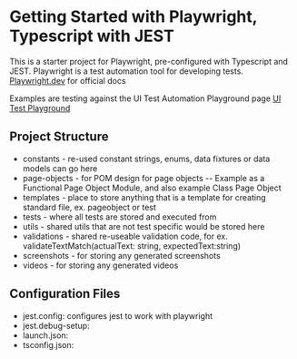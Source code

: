 # Getting Started with Playwright, Typescript with JEST #

This is a starter project for Playwright, pre-configured with Typescript and JEST.
Playwright is a test automation tool for developing tests. [Playwright.dev](https://www.playwright.dev) for official docs

Examples are testing against the UI Test Automation Playground page [UI Test Playground](http://www.uitestingplayground.com/)

## Project Structure ##

- constants - re-used constant strings, enums, data fixtures or data models can go here
- page-objects - for POM design for page objects
-- Example as a Functional Page Object Module, and also example Class Page Object
- templates - place to store anything that is a template for creating standard file, ex. pageobject or test
- tests - where all tests are stored and executed from
- utils - shared utils that are not test specific would be stored here
- validations - shared re-useable validation code, for ex. validateTextMatch(actualText: string, expectedText:string)
- screenshots - for storing any generated screenshots
- videos - for storing any generated videos

## Configuration Files ##

- jest.config: configures jest to work with playwright
- jest.debug-setup:
- launch.json: 
- tsconfig.json:

